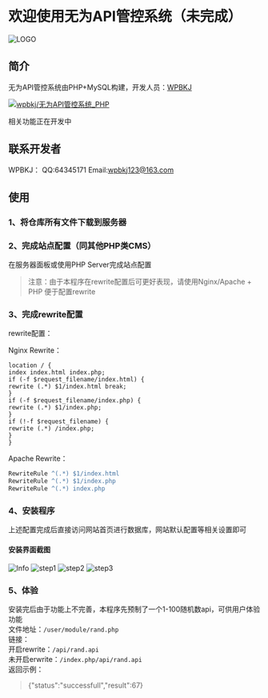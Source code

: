 # 欢迎使用无为API管控系统（未完成）
![LOGO](https://www.wpbkj.com/poxyapi/poxyapi.png)

## 简介

无为API管控系统由PHP+MySQL构建，开发人员：[WPBKJ](https://www.wpbkj.com/)

[![wpbkj/无为API管控系统_PHP](https://gitee.com/wpbkj/poxyapi/widgets/widget_card.svg?colors=4183c4,ffffff,ffffff,e3e9ed,666666,9b9b9b)](https://gitee.com/wpbkj/poxyapi)

相关功能正在开发中

## 联系开发者
WPBKJ：
QQ:64345171
Email:wpbkj123@163.com

## 使用

### 1、将仓库所有文件下载到服务器

### 2、完成站点配置（同其他PHP类CMS）
在服务器面板或使用PHP Server完成站点配置
> 注意：由于本程序在rewrite配置后可更好表现，请使用Nginx/Apache + PHP 便于配置rewrite

### 3、完成rewrite配置
rewrite配置：

Nginx Rewrite：
``` nginx
location / {
index index.html index.php;
if (-f $request_filename/index.html) {
rewrite (.*) $1/index.html break;
}
if (-f $request_filename/index.php) {
rewrite (.*) $1/index.php;
}
if (!-f $request_filename) {
rewrite (.*) /index.php;
}
}
```
Apache Rewrite：
``` apache
RewriteRule ^(.*) $1/index.html
RewriteRule ^(.*) $1/index.php
RewriteRule ^(.*) index.php
```
### 4、安装程序
上述配置完成后直接访问网站首页进行数据库，网站默认配置等相关设置即可
#### 安装界面截图
![Info](https://www.wpbkj.com/poxyapi/1.png)
![step1](https://www.wpbkj.com/poxyapi/2.png)
![step2](https://www.wpbkj.com/poxyapi/3.png)
![step3](https://www.wpbkj.com/poxyapi/4.png)

### 5、体验
安装完后由于功能上不完善，本程序先预制了一个1-100随机数api，可供用户体验功能  
文件地址：`/user/module/rand.php`  
链接：  
开启rewrite：`/api/rand.api`  
未开启erwrite：`/index.php/api/rand.api`  
返回示例：  
> {"status":"successfull","result":67}



